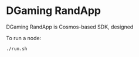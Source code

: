 # DGaming RandApp

DGaming RandApp is Cosmos-based SDK, designed 





To run a node:

```bash
./run.sh
```
